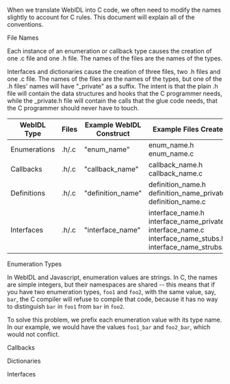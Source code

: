 When we translate WebIDL into C code, we often need to modify the
names slightly to account for C rules.  This document will explain all
of the conventions.

File Names

Each instance of an enumeration or callback type causes the creation
of one .c file and one .h file.  The names of the files are the names
of the types.

Interfaces and dictionaries cause the creation of three files, two .h
files and one .c file.  The names of the files are the names of the
types, but one of the .h files' names will have "_private" as a
suffix.  The intent is that the plain .h file will contain the data
structures and hooks that the C programmer needs, while the _private.h
file will contain the calls that the glue code needs, that the C
programmer should never have to touch.

| WebIDL Type | Files | Example WebIDL Construct | Example Files Created |
| --- | --- | --- | --- |
| Enumerations | .h/.c | "enum_name" | enum_name.h<br>enum_name.c |
| Callbacks | .h/.c | "callback_name"| callback_name.h<br>callback_name.c |
| Definitions | .h/.c | "definition_name" | definition_name.h<br>definition_name_private.h<br>definition_name.c |
| Interfaces | .h/.c | "interface_name" | interface_name.h<br>interface_name_private.h<br>interface_name.c<br>interface_name_stubs.h<br>interface_name_strubs.c |

Enumeration Types

In WebIDL and Javascript, enumeration values are strings.  In C, the
names are simple integers, but their namespaces are shared -- this
means that if you have two enumeration types, <code>foo1</code> and
<code>foo2</code>, with the same value, say, <code>bar</code>, the C
compiler will refuse to compile that code, because it has no way to
distinguish <code>bar</code> in <code>foo1</code> from
<code>bar</code> in <code>foo2</code>.

To solve this problem, we prefix each enumeration value with its type
name.  In our example, we would have the values <code>foo1_bar</code> and
<code>foo2_bar</code>, which would not conflict.

Callbacks

Dictionaries

Interfaces
